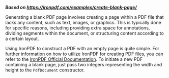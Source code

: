 ***Based on <https://ironpdf.com/examples/create-blank-page/>***

Generating a blank PDF page involves creating a page within a PDF file that lacks any content, such as text, images, or graphics. This is typically done for specific reasons, including providing extra space for annotations, dividing segments within the document, or structuring content according to a certain layout.

Using IronPDF to construct a PDF with an empty page is quite simple. For further information on how to utilize IronPDF for creating PDF files, you can refer to the [IronPDF Official Documentation](https://ironpdf.com/docs/). To initiate a new PDF containing a blank page, just pass two integers representing the width and height to the `PdfDocument` constructor.